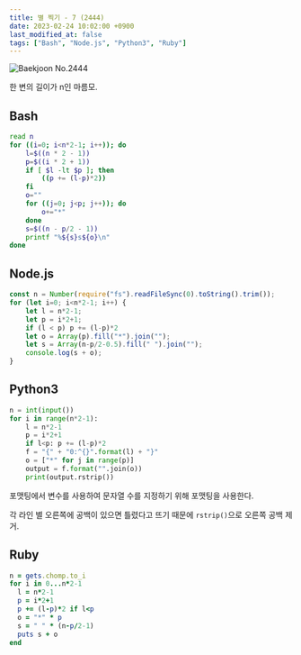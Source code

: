 ```yaml
---
title: 별 찍기 - 7 (2444)
date: 2023-02-24 10:02:00 +0900
last_modified_at: false
tags: ["Bash", "Node.js", "Python3", "Ruby"]
---
```


![Baekjoon No.2444](https://cdn.jsdelivr.net/gh/kimzuni/cdn/blog/baekjoon-2444.png)

한 변의 길이가 n인 마름모.

## Bash

```bash
read n
for ((i=0; i<n*2-1; i++)); do
	l=$((n * 2 - 1))
	p=$((i * 2 + 1))
	if [ $l -lt $p ]; then
		((p += (l-p)*2))
	fi
	o=""
	for ((j=0; j<p; j++)); do
		o+="*"
	done
	s=$((n - p/2 - 1))
	printf "%${s}s${o}\n"
done
```

## Node.js

```javascript
const n = Number(require("fs").readFileSync(0).toString().trim());
for (let i=0; i<n*2-1; i++) {
	let l = n*2-1;
	let p = i*2+1;
	if (l < p) p += (l-p)*2
	let o = Array(p).fill("*").join("");
	let s = Array(n-p/2-0.5).fill(" ").join("");
	console.log(s + o);
}
```

## Python3

```python
n = int(input())
for i in range(n*2-1):
    l = n*2-1
    p = i*2+1
    if l<p: p += (l-p)*2
    f = "{" + "0:^{}".format(l) + "}"
    o = ["*" for j in range(p)]
    output = f.format("".join(o))
    print(output.rstrip())
```

포맷팅에서 변수를 사용하여 문자열 수를 지정하기 위해 포맷팅을 사용한다.

각 라인 별 오른쪽에 공백이 있으면 틀렸다고 뜨기 때문에 `rstrip()`으로 오른쪽 공백 제거.

## Ruby

```ruby
n = gets.chomp.to_i
for i in 0...n*2-1
  l = n*2-1
  p = i*2+1
  p += (l-p)*2 if l<p
  o = "*" * p
  s = " " * (n-p/2-1)
  puts s + o
end
```
